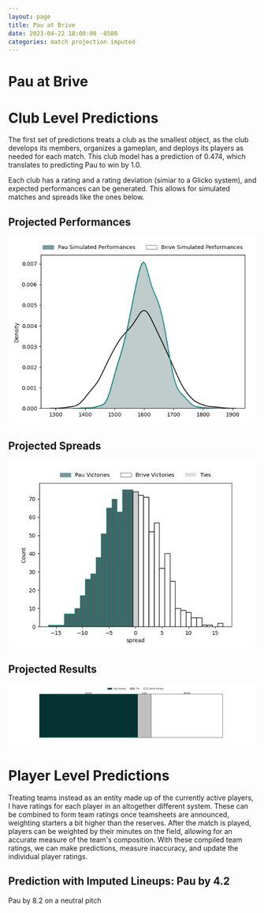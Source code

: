 ```yaml
---  
layout: page  
title: Pau at Brive  
date: 2023-04-22 18:00:00 -0500  
categories: match projection imputed  
---
```

# Pau at Brive

# Club Level Predictions


The first set of predictions treats a club as the smallest object, as the club develops its members, organizes a gameplan, and deploys its players as needed for each match. This club model has a prediction of 0.474, which translates to predicting Pau to win by 1.0.

Each club has a rating and a rating deviation (simiar to a Glicko system), and expected performances can be generated. This allows for simulated matches and spreads like the ones below.
## Projected Performances


![Projected Performances](plots/performances_2023-04-22-Brive-Pau.png)
## Projected Spreads


![Projected Spreads](plots/spreads_2023-04-22-Brive-Pau.png)
## Projected Results


![Projected Results](plots/resultbar_2023-04-22-Brive-Pau.png)
# Player Level Predictions


Treating teams instead as an entity made up of the currently active players, I have ratings for each player in an altogether different system. These can be combined to form team ratings once teamsheets are announced, weighting starters a bit higher than the reserves. After the match is played, players can be weighted by their minutes on the field, allowing for an accurate measure of the team's composition. With these compiled team ratings, we can make predictions, measure inaccuracy, and update the individual player ratings.
## Prediction with Imputed Lineups: Pau by 4.2


Pau by 8.2 on a neutral pitch

